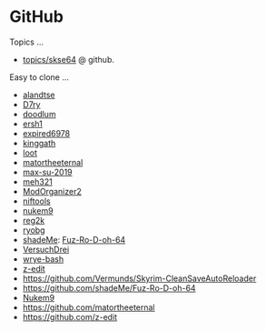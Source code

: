 
# GitHub

Topics ...

- [topics/skse64](https://github.com/topics/skse64) @ github.

Easy to clone ...

- [alandtse](https://github.com/alandtse)
- [D7ry](https://github.com/D7ry)
- [doodlum](https://github.com/doodlum)
- [ersh1](https://github.com/ersh1)
- [expired6978](https://github.com/expired6978)
- [kinggath](https://github.com/kinggath)
- [loot](https://github.com/loot)
- [matortheeternal](https://github.com/matortheeternal)
- [max-su-2019](https://github.com/max-su-2019)
- [meh321](https://github.com/meh321)
- [ModOrganizer2](https://github.com/ModOrganizer2)
- [niftools](https://github.com/niftools)
- [nukem9](https://github.com/nukem9)
- [reg2k](https://github.com/reg2k)
- [ryobg](https://github.com/ryobg)
- [shadeMe](https://github.com/shadeMe): [Fuz-Ro-D-oh-64](https://github.com/shadeMe/Fuz-Ro-D-oh-64)
- [VersuchDrei](https://github.com/VersuchDrei)
- [wrye-bash](https://github.com/wrye-bash)
- [z-edit](https://github.com/z-edit)
- https://github.com/Vermunds/Skyrim-CleanSaveAutoReloader
- https://github.com/shadeMe/Fuz-Ro-D-oh-64
- [Nukem9](https://github.com/Nukem9)
- https://github.com/matortheeternal
- https://github.com/z-edit
